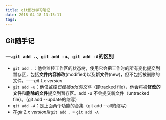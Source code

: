 ```yaml
---
title: git部分学习笔记
date: 2018-04-18 13:15:11
tags:
---
```

## Git随手记
### 一.`git add .`、`git add -u`、`git add -A`的区别 
- `git add .`：他会监控工作区的状态树，使用它会把工作时的所有变化提交到暂存区，包括**文件内容修改**(modified)以及**新文件**(new)，但不包括被删除的文件。----*git 1.x version*
- `git add -u`：他仅监控*已经被add的文件*（即tracked file），他会将被**修改的文件**和**删除的文件**提交到暂存区。add -u 不会提交新文件（untracked file）。（git add --update的缩写）
- `git add -A`：是上面两个功能的合集（git add --all的缩写）
- 在*git 2.x version*后`git add .` = `git add -A`